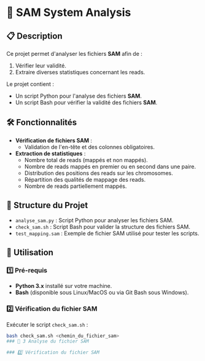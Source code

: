 # 🧬 SAM System Analysis

## 📋 Description
Ce projet permet d'analyser les fichiers **SAM** afin de :
1. Vérifier leur validité.
2. Extraire diverses statistiques concernant les reads. 

Le projet contient :
- Un script Python pour l'analyse des fichiers **SAM**.
- Un script Bash pour vérifier la validité des fichiers **SAM**.

## 🛠️ Fonctionnalités
- **Vérification de fichiers SAM** :
  - Validation de l'en-tête et des colonnes obligatoires.
- **Extraction de statistiques** :
  - Nombre total de reads (mappés et non mappés).
  - Nombre de reads mappés en premier ou en second dans une paire.
  - Distribution des positions des reads sur les chromosomes.
  - Répartition des qualités de mappage des reads.
  - Nombre de reads partiellement mappés.

## 📂 Structure du Projet
- `analyse_sam.py` : Script Python pour analyser les fichiers SAM.
- `check_sam.sh` : Script Bash pour valider la structure des fichiers SAM.
- `test_mapping.sam` : Exemple de fichier SAM utilisé pour tester les scripts.

## 🚀 Utilisation

### 1️⃣ Pré-requis
- **Python 3.x** installé sur votre machine.
- **Bash** (disponible sous Linux/MacOS ou via Git Bash sous Windows).

### 2️⃣ Vérification du fichier SAM
Exécuter le script `check_sam.sh` :
```bash
bash check_sam.sh <chemin_du_fichier_sam>
### 🧪 3 Analyse du fichier SAM

### 2️⃣ Vérification du fichier SAM

